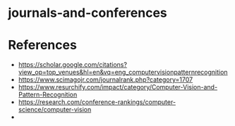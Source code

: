# journals-and-conferences



# References
* https://scholar.google.com/citations?view_op=top_venues&hl=en&vq=eng_computervisionpatternrecognition
* https://www.scimagojr.com/journalrank.php?category=1707
* https://www.resurchify.com/impact/category/Computer-Vision-and-Pattern-Recognition
* https://research.com/conference-rankings/computer-science/computer-vision
* 
